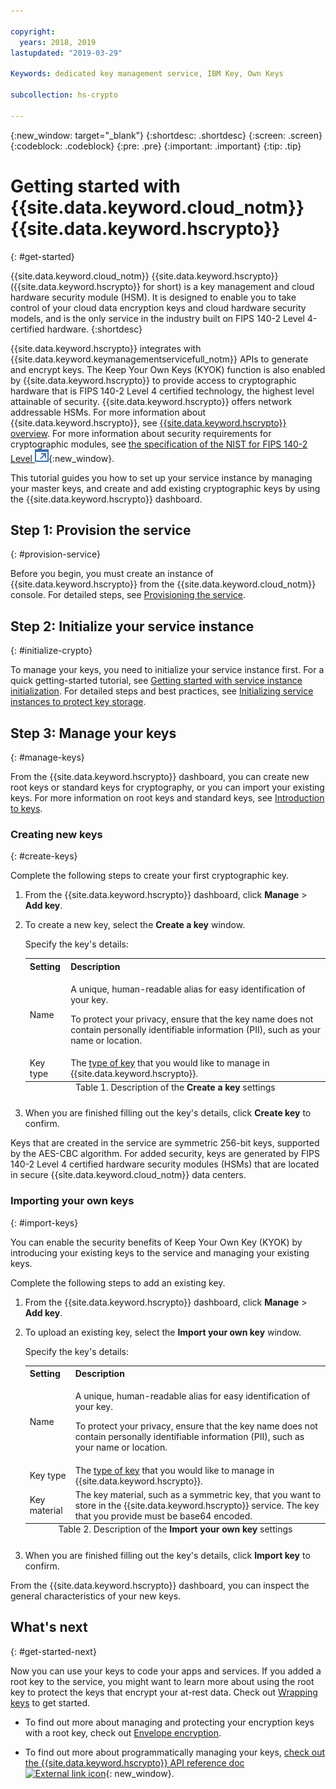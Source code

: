 ```yaml
---

copyright:
  years: 2018, 2019
lastupdated: "2019-03-29"

Keywords: dedicated key management service, IBM Key, Own Keys

subcollection: hs-crypto

---
```


{:new_window: target="_blank"}
{:shortdesc: .shortdesc}
{:screen: .screen}
{:codeblock: .codeblock}
{:pre: .pre}
{:important: .important}
{:tip: .tip}

# Getting started with {{site.data.keyword.cloud_notm}} {{site.data.keyword.hscrypto}}
{: #get-started}

{{site.data.keyword.cloud_notm}} {{site.data.keyword.hscrypto}} ({{site.data.keyword.hscrypto}} for short) is a key management and cloud hardware security module (HSM). It is designed to enable you to take control of your cloud data encryption keys and cloud hardware security models, and is the only service in the industry built on FIPS 140-2 Level 4-certified hardware.
{:shortdesc}

{{site.data.keyword.hscrypto}} integrates with {{site.data.keyword.keymanagementservicefull_notm}} APIs to generate and encrypt keys. The Keep Your Own Keys (KYOK) function is also enabled by {{site.data.keyword.hscrypto}} to provide access to cryptographic hardware that is FIPS 140-2 Level 4 certified technology, the highest level attainable of security. {{site.data.keyword.hscrypto}} offers network addressable HSMs. <!-- and is accessible via PKCS#11 application programming interfaces (APIs) with several popular programming languages such as Java, JavaScript, Swift, and so on. You can access {{site.data.keyword.hscrypto}} via an Advanced Cryptography Service Provider (ACSP) client, which communicates with the ACSP server to enable you to access the backend cryptographic resources.--> For more information about {{site.data.keyword.hscrypto}}, see [{{site.data.keyword.hscrypto}} overview](/docs/services/hs-crypto/overview.html). For more information about security requirements for cryptographic modules, see [the specification of the NIST for FIPS 140-2 Level ![External link icon](image/external_link.svg "External link icon")](https://csrc.nist.gov/publications/detail/fips/140/2/final){:new_window}.

<!-- {{site.data.keyword.hscrypto}} is the cryptography that {{site.data.keyword.blockchainfull_notm}} Platform is built with. It is also a member of the {{site.data.keyword.cloud_notm}} Hyper Protect Family, including [{{site.data.keyword.cloud_notm}} Hyper Protect DBaaS ![External link icon](image/external_link.svg "External link icon")](https://cloud.ibm.com/docs/services/hypersecure-dbaas/index.html){:new_window}, {{site.data.keyword.cloud_notm}} {{site.data.keyword.hscrypto}}, [{{site.data.keyword.cloud_notm}} Container Service ![External link icon](image/external_link.svg "External link icon")](https://cloud.ibm.com/docs/containers/container_index.html){:new_window}, and [{{site.data.keyword.cloud_notm}} {{site.data.keyword.hsplatform}} ![External link icon](image/external_link.svg "External link icon")](https://cloud.ibm.com/docs/services/hypersecure-platform/index.html){:new_window}. -->

This tutorial guides you how to set up your service instance by managing your master keys, and create and add existing cryptographic keys by using the {{site.data.keyword.hscrypto}} dashboard.


## Step 1: Provision the service
{: #provision-service}

Before you begin, you must create an instance of {{site.data.keyword.hscrypto}} from the {{site.data.keyword.cloud_notm}} console. For detailed steps, see [Provisioning the service](/docs/services/hs-crypto/provision.html).

## Step 2: Initialize your service instance
{: #initialize-crypto}

To manage your keys, you need to initialize your service instance first. For a quick getting-started tutorial, see [Getting started with service instance initialization](/docs/services/hs-crypto/get_started_hsm.html). For detailed steps and best practices, see [Initializing service instances to protect key storage](/docs/services/hs-crypto/initialize_hsm.html).

## Step 3: Manage your keys
{: #manage-keys}

From the {{site.data.keyword.hscrypto}} dashboard, you can create new root keys or standard keys for cryptography, or you can import your existing keys. For more information on root keys and standard keys, see [Introduction to keys](/docs/services/hs-crypto/keys_intro.html).

### Creating new keys
{: #create-keys}

Complete the following steps to create your first cryptographic key.

1. From the {{site.data.keyword.hscrypto}} dashboard, click **Manage** &gt; **Add key**.
2. To create a new key, select the **Create a key** window.

    Specify the key's details:

    <table>
      <tr>
        <th>Setting</th>
        <th>Description</th>
      </tr>
      <tr>
        <td>Name</td>
        <td>
          <p>A unique, human-readable alias for easy identification of your key.</p>
          <p>To protect your privacy, ensure that the key name does not contain personally identifiable information (PII), such as your name or location.</p>
        </td>
      </tr>
      <tr>
        <td>Key type</td>
        <td>The <a href="/docs/services/key-protect/concepts/envelope-encryption.html#key-types">type of key</a> that you would like to manage in {{site.data.keyword.hscrypto}}.</td>
      </tr>
      <caption style="caption-side:bottom;">Table 1. Description of the <b>Create a key</b> settings</caption>
    </table>

3. When you are finished filling out the key's details, click **Create key** to confirm.

Keys that are created in the service are symmetric 256-bit keys, supported by the AES-CBC algorithm. For added security, keys are generated by FIPS 140-2 Level 4 certified hardware security modules (HSMs) that are located in secure {{site.data.keyword.cloud_notm}} data centers.

### Importing your own keys
{: #import-keys}

You can enable the security benefits of Keep Your Own Key (KYOK) by introducing your existing keys to the service and managing your existing keys.

Complete the following steps to add an existing key.

1. From the {{site.data.keyword.hscrypto}} dashboard, click **Manage** &gt; **Add key**.
2. To upload an existing key, select the **Import your own key** window.

    Specify the key's details:

    <table>
      <tr>
        <th>Setting</th>
        <th>Description</th>
      </tr>
      <tr>
        <td>Name</td>
        <td>
          <p>A unique, human-readable alias for easy identification of your key.</p>
          <p>To protect your privacy, ensure that the key name does not contain personally identifiable information (PII), such as your name or location.</p>
        </td>
      </tr>
      <tr>
        <td>Key type</td>
        <td>The <a href="/docs/services/key-protect/concepts/envelope-encryption.html#key-types">type of key</a> that you would like to manage in {{site.data.keyword.hscrypto}}.</td>
      </tr>
      <tr>
        <td>Key material</td>
        <td>The key material, such as a symmetric key, that you want to store in the {{site.data.keyword.hscrypto}} service. The key that you provide must be base64 encoded.</td>
      </tr>
      <caption style="caption-side:bottom;">Table 2. Description of the <b>Import your own key</b> settings</caption>
    </table>

3. When you are finished filling out the key's details, click **Import key** to confirm.

From the {{site.data.keyword.hscrypto}} dashboard, you can inspect the general characteristics of your new keys.

## What's next
{: #get-started-next}

Now you can use your keys to code your apps and services. If you added a root key to the service, you might want to learn more about using the root key to protect the keys that encrypt your at-rest data. Check out [Wrapping keys](/docs/services/hs-crypto/wrap-keys.html) to get started.

- To find out more about managing and protecting your encryption keys with a root key, check out [Envelope encryption](/docs/services/key-protect/concepts/envelope-encryption.html).
<!-- - To find out more about integrating the {{site.data.keyword.hscrypto}} service with other cloud data solutions, [check out the Integrations doc](/docs/services/key-protect/integrations/integrate-services.html). -->
- To find out more about programmatically managing your keys, [check out the {{site.data.keyword.hscrypto}} API reference doc ![External link icon](../../icons/launch-glyph.svg "External link icon")](https://{DomainName}/apidocs/hs-crypto){: new_window}.

<!-- Complete the following steps to provision {{site.data.keyword.hscrypto}}:
1. Log in to your [IBM Cloud account ![External link icon](image/external_link.svg "External link icon")](https://cloud.ibm.com/){:new_window}.
2. Visit [{{site.data.keyword.cloud_notm}} Experimental Services ![External link icon](image/external_link.svg "External link icon")](https://cloud.ibm.com/catalog/labs/){:new_window} to see the list of services in experimental phase.
3. From the **All Categories** navigation pane on the left, click the **Security** category under **Platform**.
4. From the list of services, click the **{{site.data.keyword.hscrypto}}** tile.
5. Select the **{{site.data.keyword.hscrypto}} Lite Plan**, and click **Create** to provision an instance of {{site.data.keyword.IBM_notm}} CloudCrypto in the account, region, and resource group where you log in.-->

<!-- ## Installing ACSP client libraries -->

<!-- You can access {{site.data.keyword.hscrypto}} via an Advanced Cryptography Service Provider (ACSP) client. Complete the following steps to install the ACSP client libraries in your local environment. -->

<!-- 1. Download the installation package from the [GitHub repository ![External link icon](image/external_link.svg "External link icon")](https://github.com/ibm-developer/ibm-cloud-hyperprotectcrypto){:new_window}. In the **packages** folder, choose the installation package file that is suitable for your operation system and CPU architecture. For example, for Ubuntu on x86, choose `acsp-pkcs11-client_1.5-3.5_amd64.deb`.
2. Install the package to install the ACSP client libraries with the `dpkg` command. For example, `dpkg -i acsp-pkcs11-client_1.5-3.5_amd64.deb`. -->



<!-- ## Configuring ACSP client -->

<!-- At the current stage, {{site.data.keyword.hscrypto}} provides only self-signed certificates.

You need to configure the ACSP client to enable a proper secure communication channel (mutual TLS) to your service instance in the cloud. -->

<!-- 1. In your {{site.data.keyword.hscrypto}} service instance in {{site.data.keyword.cloud_notm}}, select **Manage** from the left navigator.
2. On the "Manage" screen, click the **Download Config** button to download the `acsp_client_credentials.uue` file.
3. Copy the `acsp_client_credentials.uue` file to the `/opt/ibm/acsp-pkcs11-client/config` directory in your local environment.
4. In the `/opt/ibm/acsp-pkcs11-client/config` directory, decode the file with the following command:
       `base64 --decode acsp_client_credentials.uue > acsp_client_credentials.tar`
5. Extract the client credentials file with the following command:
       `tar xf acsp_client_credentials.tar`
6. Move the `server-config` files into the default place with the following command:
       `mv server-config/* ./`
7. Rename the client credentials file with the following command:
       `mv acsp.properties.client acsp.properties`
8. (Optional:) Change group ID of the files with the following command:
       `chown root.pkcs11 *`
9. Enable ACSP to use the proper config for the service instance in the cloud:
       `export ACSP_P11=/opt/ibm/acsp-pkcs11-client/config/acsp.properties` -->

<!-- Now your ACSP client is operational and your {{site.data.keyword.hscrypto}} is ready to use!

For more information about ACSP client installation and configuration, see [ACSP Client Installation and Configuration Guide ![External link icon](image/external_link.svg "External link icon")](https://github.com/ibm-developer/ibm-cloud-hyperprotectcrypto/blob/master/doc/ACSP-client-config-guide.pdf){:new_window}. -->
